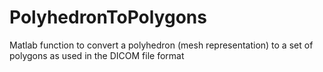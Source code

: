 # PolyhedronToPolygons
Matlab function to convert a polyhedron (mesh representation) to a set of polygons as used in the DICOM file format
